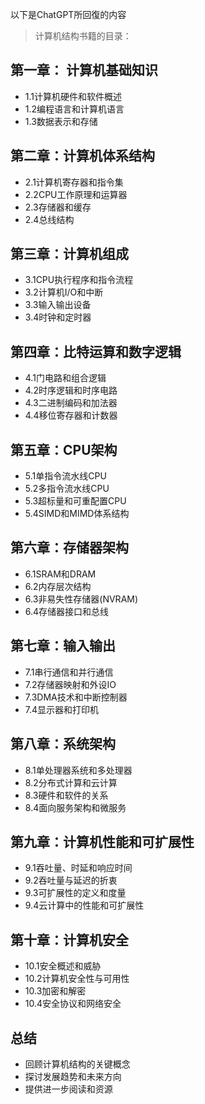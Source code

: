 以下是ChatGPT所回復的内容
> 计算机结构书籍的目录：

## 第一章： 计算机基础知识
* 1.1计算机硬件和软件概述
* 1.2编程语言和计算机语言
* 1.3数据表示和存储

## 第二章：计算机体系结构
* 2.1计算机寄存器和指令集
* 2.2CPU工作原理和运算器
* 2.3存储器和缓存
* 2.4总线结构

## 第三章：计算机组成
* 3.1CPU执行程序和指令流程
* 3.2计算机I/O和中断
* 3.3输入输出设备
* 3.4时钟和定时器

## 第四章：比特运算和数字逻辑
* 4.1门电路和组合逻辑
* 4.2时序逻辑和时序电路
* 4.3二进制编码和加法器
* 4.4移位寄存器和计数器

## 第五章：CPU架构
* 5.1单指令流水线CPU
* 5.2多指令流水线CPU
* 5.3超标量和可重配置CPU
* 5.4SIMD和MIMD体系结构

## 第六章：存储器架构
* 6.1SRAM和DRAM
* 6.2内存层次结构
* 6.3非易失性存储器(NVRAM)
* 6.4存储器接口和总线

## 第七章：输入输出
* 7.1串行通信和并行通信
* 7.2存储器映射和外设IO
* 7.3DMA技术和中断控制器
* 7.4显示器和打印机

## 第八章：系统架构
* 8.1单处理器系统和多处理器
* 8.2分布式计算和云计算
* 8.3硬件和软件的关系
* 8.4面向服务架构和微服务

## 第九章：计算机性能和可扩展性
* 9.1吞吐量、时延和响应时间
* 9.2吞吐量与延迟的折衷
* 9.3可扩展性的定义和度量
* 9.4云计算中的性能和可扩展性

## 第十章：计算机安全
* 10.1安全概述和威胁
* 10.2计算机安全性与可用性
* 10.3加密和解密
* 10.4安全协议和网络安全

## 总结
* 回顾计算机结构的关键概念
* 探讨发展趋势和未来方向
* 提供进一步阅读和资源
